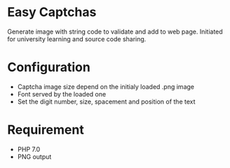 # Easy Captchas
Generate image with string code to validate and add to web page.
Initiated for university learning and source code sharing.

# Configuration
- Captcha image size depend on the initialy loaded .png image
- Font served by the loaded one
- Set the digit number, size, spacement and position of the text

# Requirement
- PHP 7.0
- PNG output
